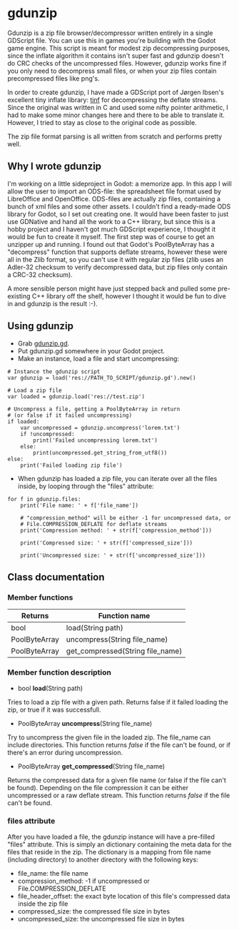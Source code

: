 gdunzip
=======

Gdunzip is a  zip file browser/decompressor written entirely in a single
GDScript file. You can use this in games you're building with the Godot game
engine. This script is meant for modest zip decompressing purposes, since the
inflate algorithm it contains isn't super fast and gdunzip doesn't do CRC
checks of the uncompressed files. However, gdunzip works fine if you only need
to decompress small files, or when your zip files contain precompressed files
like png's.

In order to create gdunzip, I have made a GDScript port of Jørgen Ibsen's
excellent tiny inflate library: [tinf](https://bitbucket.org/jibsen/tinf) for
decompressing the deflate streams. Since the original was written in C and used
some nifty pointer arithmetic, I had to make some minor changes
here and there to be able to translate it. However, I tried to stay as close to
the original code as possible.

The zip file format parsing is all written from scratch and performs pretty
well.

Why I wrote gdunzip
-------------------
I'm working on a little sideproject in Godot: a memorize app. In this app I
will allow the user to import an ODS-file: the spreadsheet file format used by
LibreOffice and OpenOffice. ODS-files are actually zip files, containing a
bunch of xml files and some other assets. I couldn't find a ready-made ODS
library for Godot, so I set out creating one. It would have been faster to just
use GDNative and hand all the work to a C++ library, but since this is a hobby
project and I haven't got much GDScript experience, I thought it would be fun
to create it myself. The first step was of course to get an unzipper up and
running. I found out that Godot's PoolByteArray has a "decompress" function
that supports deflate streams, however these were all in the Zlib format, so
you can't use it with regular zip files (zlib uses an Adler-32 checksum to
verify decompressed data, but zip files only contain a CRC-32 checksum).

A more sensible person might have just stepped back and pulled some
pre-existing C++ library off the shelf, however I thought it would be fun to
dive in and gdunzip is the result :-).

Using gdunzip
-------------
- Grab
  [gdunzip.gd](https://raw.githubusercontent.com/jellehermsen/gdunzip/master/addons/gdunzip/gdunzip.gd).
- Put gdunzip.gd somewhere in your Godot project.
- Make an instance, load a file and start uncompressing:

```gdscript
# Instance the gdunzip script
var gdunzip = load('res://PATH_TO_SCRIPT/gdunzip.gd').new()

# Load a zip file
var loaded = gdunzip.load('res://test.zip')

# Uncompress a file, getting a PoolByteArray in return 
# (or false if it failed uncompressing) 
if loaded:
    var uncompressed = gdunzip.uncompress('lorem.txt')
    if !uncompressed:
        print('Failed uncompressing lorem.txt')
    else:
        print(uncompressed.get_string_from_utf8())
else:
    print('Failed loading zip file')
```

- When gdunzip has loaded a zip file, you can iterate over all the files inside, by
  looping through the "files" attribute:
```gdscript
for f in gdunzip.files:
    print('File name: ' + f['file_name'])

    # "compression_method" will be either -1 for uncompressed data, or
    # File.COMPRESSION_DEFLATE for deflate streams
    print('Compression method: ' + str(f['compression_method']))

    print('Compressed size: ' + str(f['compressed_size']))

    print('Uncompressed size: ' + str(f['uncompressed_size']))
```

Class documentation
-------------------

### Member functions
| Returns                          | Function name          |
| -------------------------------- | ---------------------- |
| bool                             | load(String path)      |
| PoolByteArray                    | uncompress(String file_name)|
| PoolByteArray | get_compressed(String file_name) |

### Member function description

- bool **load**(String path)

Tries to load a zip file with a given path. Returns false if it failed
loading the zip, or true if it was successfull.

- PoolByteArray **uncompress**(String file_name)

Try to uncompress the given file in the loaded zip. The file_name can include
directories. This function returns *false* if the file can't be found, or if
there's an error during uncompression. 

- PoolByteArray **get_compressed**(String file_name)

Returns the compressed data for a given file name (or false if the file can't
be found). Depending on the file compression it can be either uncompressed or a
raw deflate stream. This function returns *false* if the file can't be found.

### files attribute
After you have loaded a file, the gdunzip instance will have a pre-filled
"files" attribute. This is simply an dictionary containing the meta data for
the files that reside in the zip. The dictionary is a mapping from file name
(including directory) to another directory with the following keys:

- file_name: the file name
- compression_method: -1 if uncompressed or File.COMPRESSION_DEFLATE
- file_header_offset: the exact byte location of this file's compressed data
  inside the zip file
- compressed_size: the compressed file size in bytes
- uncompressed_size: the uncompressed file size in bytes
